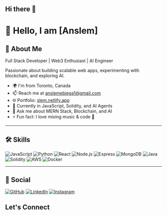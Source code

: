 ## Hi there 👋

<!--
**gitslem/gitslem** is a ✨ _special_ ✨ repository because its `README.md` (this file) appears on your GitHub profile.

Here are some ideas to get you started:

- 🔭 I’m currently working on ...
- 🌱 I’m currently learning ...
- 👯 I’m looking to collaborate on ...
- 🤔 I’m looking for help with ...
- 💬 Ask me about ...
- 📫 How to reach me: ...
- 😄 Pronouns: ...
- ⚡ Fun fact: ...
-->
# 👋 Hello, I am [Anslem]

## 🚀 About Me
Full Stack Developer | Web3 Enthusiast | AI Engineer  

Passionate about building scalable web apps, experimenting with blockchain, and exploring AI.  

- 🌍 I'm from Toronto, Canada  
- 📫 Reach me at [anslemebiega1@gmail.com](mailto:anslemebiega1@gmail.com)  
- 🌐 Portfolio: [slem.netlify.app](https://slem.netlify.app)  
- 🌱 Currently in JavaScript, Solidity, and AI Agents
- 💬 Ask me about MERN Stack, Blockchain, and AI  
- ⚡ Fun fact: I love mixing music & code 🎵  

---

## 🛠 Skills

![JavaScript](https://img.shields.io/badge/-JavaScript-yellow?logo=javascript&logoColor=white)
![Python](https://img.shields.io/badge/-Python-blue?logo=python&logoColor=white)
![React](https://img.shields.io/badge/-React-61DAFB?logo=react&logoColor=black)
![Node.js](https://img.shields.io/badge/-Node.js-green?logo=node.js&logoColor=white)
![Express](https://img.shields.io/badge/-Express.js-grey?logo=express&logoColor=white)
![MongoDB](https://img.shields.io/badge/-MongoDB-darkgreen?logo=mongodb&logoColor=white)
![Java](https://img.shields.io/badge/-Java-red?logo=openjdk&logoColor=white)
![Solidity](https://img.shields.io/badge/-Solidity-black?logo=solidity&logoColor=white)
![AWS](https://img.shields.io/badge/-AWS-orange?logo=amazon-aws&logoColor=white)
![Docker](https://img.shields.io/badge/-Docker-blue?logo=docker&logoColor=white)

---

## 🔗 Social

[![GitHub](https://img.shields.io/badge/GitHub-000?logo=github)](https://github.com/gitslem)
[![LinkedIn](https://img.shields.io/badge/LinkedIn-blue?logo=linkedin)](https://linkedin.com/in/anslem-e)
[![Instagram](https://img.shields.io/badge/Instagram-E4405F?logo=instagram&logoColor=white)](https://instagram.com/slizyslem)

## Let's Connect
